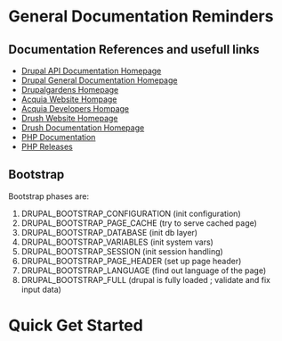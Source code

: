 # General Documentation Reminders

## Documentation References and usefull links
- [Drupal API Documentation Homepage](https://api.drupal.org/api/drupal/7.x)
- [Drupal General Documentation Homepage](https://drupal.org/docs/7)
- [Drupalgardens Homepage](https://drupalgardens.com)
- [Acquia Website Hompage](https://acquia.com)
- [Acquia Developers Hompage](https://dev.acquia.com)
- [Drush Website Homepage](https://drush.org/latest/)
- [Drush Documentation Homepage](https://docs.drush.org/en/8.x/)
- [PHP Documentation](https://php.net/manual/en/index.php)
- [PHP Releases](https://php.net/releases/index.php)

## Bootstrap
Bootstrap phases are:
1. DRUPAL_BOOTSTRAP_CONFIGURATION (init configuration)
2. DRUPAL_BOOTSTRAP_PAGE_CACHE (try to serve cached page)
3. DRUPAL_BOOTSTRAP_DATABASE (init db layer)
4. DRUPAL_BOOTSTRAP_VARIABLES (init system vars)
5. DRUPAL_BOOTSTRAP_SESSION (init session handling)
6. DRUPAL_BOOTSTRAP_PAGE_HEADER (set up page header)
7. DRUPAL_BOOTSTRAP_LANGUAGE (find out language of the page)
8. DRUPAL_BOOTSTRAP_FULL (drupal is fully loaded ; validate and fix input data)

# Quick Get Started
